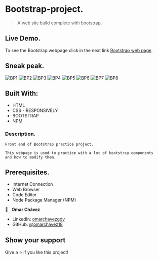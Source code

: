 # Bootstrap-project.
>A web site build complete with bootstrap.


## Live Demo.
To see the Bootstrap webpage click in the next link
[Bootstrap web page](https://omarchavez18.github.io/bootstrap-project/).


## Sneak peak.

![BP1](https://user-images.githubusercontent.com/84557440/231365857-af3c20c5-0ac8-4512-a69d-67531247facf.png)
![BP2](https://user-images.githubusercontent.com/84557440/231365861-44a526f4-86d7-4952-bb13-e216e063dd52.png)
![BP3](https://user-images.githubusercontent.com/84557440/231365865-401451d4-6512-4e74-91c8-45700e201f3f.png)
![BP4](https://user-images.githubusercontent.com/84557440/231365868-3099ee58-6fbb-44f3-ae55-fdb7f70a93b8.png)
![BP5](https://user-images.githubusercontent.com/84557440/231365869-fc31d90e-ca9d-48a9-aacd-a6dfe62b2a75.png)
![BP6](https://user-images.githubusercontent.com/84557440/231365871-96f16cd4-a352-4a11-a27a-05b10242e3a8.png)
![BP7](https://user-images.githubusercontent.com/84557440/231365874-80871ee6-9fc7-4bef-82f1-869344c876db.png)
![BP8](https://user-images.githubusercontent.com/84557440/231365879-46ad65e5-b561-4d3d-a8f2-169f66f9e56a.png)


## Built With:

- HTML
- CSS - RESPONSIVELY
- BOOTSTRAP
- NPM


### Description.
    
    Front end of Bootstrap practice project.
    
    This webpage is used to practice with a lot of bootstrap components and how to modify them.



## Prerequisites.

  - Internet Connection
  - Web Browser
  - Code Editor 
  - Node Package Manager (NPM)
  

👤 &nbsp; **Omar Chávez**

- LinkedIn: [omarchavezgdv](https://www.linkedin.com/in/omarchavezgdv/)
- GitHub: [@omarchavez18](https://github.com/omarchavez18)

## Show your support

Give a ⭐️ if you like this project!

